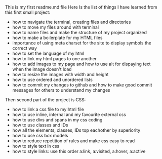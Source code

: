 This is my first readme.md file
Here Is the list of things I have learned from this first small project:

- how to navigate the terminal, creating files and directories
- how to move my files around with terminal
- how to name files and make the structure of my project organized
- how to make a boilerplate for my HTML files
- importance of using meta charset for the site to display symbols the correct way
- how to set the language of my html
- how to link my html pages to one another
- how to add images to my page and how to use alt for dispaying text when the image doesn't load
- how to resize the images with width and height 
- how to use ordered and unordered lists
- how to commit my changes to github and how to make good commit messages for others to understand my changes


Then second part of the project is CSS:

- how to link a css file to my html file
- how to use inline, internal and my favourite external css
- how to use divs and spans in my css coding
- how to use classes and IDs
- how all the elements, classes, IDs top eachother by superiority 
- how to use css box models
- how to reduce repetition of rules and make css easy to read
- how to style text in css
- how to style links: use this order a:link, a:visited, a:hover, a:active

